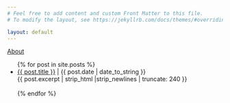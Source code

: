 ```yaml
---
# Feel free to add content and custom Front Matter to this file.
# To modify the layout, see https://jekyllrb.com/docs/themes/#overriding-theme-defaults

layout: default
---
```

[About](/about/)
<ul>
  {% for post in site.posts %}
    <li>
      <a href="{{ post.url | relative_url }}">{{ post.title }}</a> | {{ post.date | date_to_string }}<br />
      {{ post.excerpt | strip_html |strip_newlines | truncate: 240 }}<br /><br />
    </li>
  {% endfor %}
</ul>
